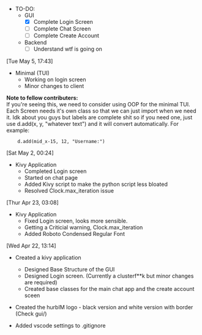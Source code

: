 + TO-DO:
    + GUI
        + [X] Complete Login Screen
        + [ ] Complete Chat Screen
        + [ ] Complete Create Account

    + Backend
        + [ ] Understand wtf is going on
        
[Tue May 5, 17:43]
- Minimal (TUI)
    - Working on login screen
    - Minor changes to client

**Note to fellow contributers:** <br>
        If you're seeing this, we need to consider using OOP for the minimal TUI. 
        Each Screen needs it's own class so that we can just import when we need it.
        Idk about you guys but labels are complete shit so if you need one, 
        just use d.add(x, y, "whatever text") and it will convert automatically. For example:

        d.add(mid_x-15, 12, "Username:")

[Sat May 2, 00:24]
- Kivy Application
    - Completed Login screen
    - Started on chat page
    - Added Kivy script to make the python script less bloated
    - Resolved Clock.max_iteration issue

[Thur Apr 23, 03:08]

- Kivy Application
    - Fixed Login screen, looks more sensible.
    - Getting a Criticial warning, Clock.max_iteration
    - Added Roboto Condensed Regular Font

[Wed Apr 22, 13:14]

- Created a kivy application
    - Designed Base Structure of the GUI
    - Designed Login screen. (Currently a clusterf**k but minor changes are required)
    - Created base classes for the main chat app and the create account sceen

- Created the hurbIM logo - black version and white version with border (Check gui/)

- Added vscode settings to .gitignore
